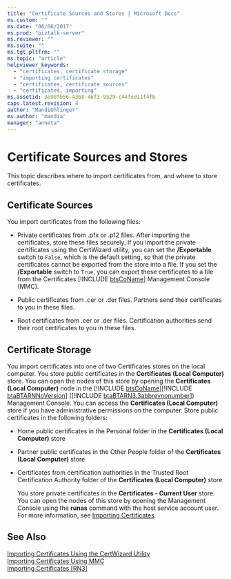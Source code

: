 ```yaml
---
title: "Certificate Sources and Stores | Microsoft Docs"
ms.custom: ""
ms.date: "06/08/2017"
ms.prod: "biztalk-server"
ms.reviewer: ""
ms.suite: ""
ms.tgt_pltfrm: ""
ms.topic: "article"
helpviewer_keywords: 
  - "certificates, certificate storage"
  - "importing certificates"
  - "certificates, certificate sources"
  - "certificates, importing"
ms.assetid: 3e98fb56-4368-46f3-9329-c44fed11f4fb
caps.latest.revision: 4
author: "MandiOhlinger"
ms.author: "mandia"
manager: "anneta"
---
```

# Certificate Sources and Stores
This topic describes where to import certificates from, and where to store certificates.  
  
## Certificate Sources  
 You import certificates from the following files:  
  
- Private certificates from .pfx or .p12 files. After importing the certificates, store these files securely. If you import the private certificates using the CertWizard utility, you can set the <strong>/Exportable</strong> switch to `False`, which is the default setting, so that the private certificates cannot be exported from the store into a file. If you set the <strong>/Exportable</strong> switch to `True`, you can export these certificates to a file from the Certificates [!INCLUDE [btsCoName](../../includes/btsconame-md.md)] Management Console (MMC).  
  
- Public certificates from .cer or .der files. Partners send their certificates to you in these files.  
  
- Root certificates from .cer or .der files. Certification authorities send their root certificates to you in these files.  
  
## Certificate Storage  
 You import certificates into one of two Certificates stores on the local computer. You store public certificates in the <strong>Certificates (Local Computer)</strong> store. You can open the nodes of this store by opening the <strong>Certificates (Local Computer)</strong> node in the [!INCLUDE [btsCoName](../../includes/btsconame-md.md)][!INCLUDE [btaBTARNNoVersion](../../includes/btabtarnnoversion-md.md)] ([!INCLUDE [btaBTARN3.3abbrevnonumber](../../includes/btabtarn3-3abbrevnonumber-md.md)]) Management Console. You can access the <strong>Certificates (Local Computer)</strong> store if you have administrative permissions on the computer. Store public certificates in the following folders:  
  
- Home public certificates in the Personal folder in the **Certificates (Local Computer)** store  
  
- Partner public certificates in the Other People folder of the **Certificates (Local Computer)** store  
  
- Certificates from certification authorities in the Trusted Root Certification Authority folder of the **Certificates (Local Computer)** store  
  
  You store private certificates in the **Certificates - Current User** store. You can open the nodes of this store by opening the Management Console using the **runas** command with the host service account user. For more information, see [Importing Certificates](../../adapters-and-accelerators/accelerator-rosettanet/importing-certificates.md).  
  
## See Also  
 [Importing Certificates Using the CertWizard Utility](../../adapters-and-accelerators/accelerator-rosettanet/importing-certificates-using-the-certwizard-utility.md)   
 [Importing Certificates Using MMC](../../adapters-and-accelerators/accelerator-rosettanet/importing-certificates-using-mmc.md)   
 [Importing Certificates &#91;RN3&#93;](../../adapters-and-accelerators/accelerator-rosettanet/certificate-sources-and-stores.md)